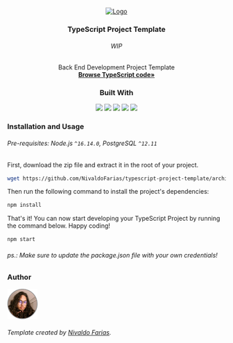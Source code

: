 <!-- This is a Template Repository, use as needed! -->

<!-- Project Summary -->

<br />
<div align="center">
  <a href="https://github.com/NivaldoFarias/typescript-project-template">
    <img src="https://cdn.jsdelivr.net/gh/devicons/devicon/icons/typescript/typescript-original.svg" alt="Logo" width="80">
  </a>

<h3 align="center">TypeScript Project Template</h3>
  <h6>WIP</h6>
  <p>
    Back End Development Project Template
    <br />
    <a href="https://github.com/NivaldoFarias/typescript-project-template"><strong>Browse TypeScript code»</strong></a>
</div>

<div align="center">
  <h3>Built With</h3>

  <img src="https://img.shields.io/badge/Heroku-430098?style=for-the-badge&logo=heroku&logoColor=white" height="30px"/>
  <img src="https://img.shields.io/badge/PostgreSQL-316192?style=for-the-badge&logo=postgresql&logoColor=white" height="30px"/>
  <img src="https://img.shields.io/badge/TypeScript-007ACC?style=for-the-badge&logo=typescript&logoColor=white" height="30px"/>
  <img src="https://img.shields.io/badge/Node.js-43853D?style=for-the-badge&logo=node.js&logoColor=white" height="30px"/>  
  <img src="https://img.shields.io/badge/Express.js-404D59?style=for-the-badge&logo=express.js&logoColor=white" height="30px"/>

  <!-- Badges source: https://dev.to/envoy_/150-badges-for-github-pnk -->
</div>

<!-- Installation and Usage -->

### Installation and Usage

###### Pre-requisites: Node.js `^16.14.0`, PostgreSQL `^12.11`

First, download the zip file and extract it in the root of your project.

```bash
wget https://github.com/NivaldoFarias/typescript-project-template/archive/main.zip
```

Then run the following command to install the project's dependencies:

```bash
npm install
```

That's it! You can now start developing your TypeScript Project by running the command below. Happy coding!

```bash
npm start
```

###### _ps.: Make sure to update the package.json file with your own credentials!_

<!-- Content -->

### Author

<a href="https://github.com/NivaldoFarias/">
  <img src="https://github.com/NivaldoFarias/typescript-project-template/blob/main/.github/author-image.png?raw=true" height="70px""/>
</a>
<!-- Change img src to your icon and the href url to your repository url! -->

###### Template created by [Nivaldo Farias](https://github.com/NivaldoFarias/typescript-project-template).

<!-- MARKDOWN LINKS & IMAGES -->

[linkedin-shield]: https://img.shields.io/badge/-LinkedIn-black.svg?style=for-the-badge&logo=linkedin&colorB=blue
[linkedin-url]: https://www.linkedin.com/in/nivaldofarias/
[slack-shield]: https://img.shields.io/badge/Slack-4A154B?style=for-the-badge&logo=slack&logoColor=white
[slack-url]: https://driventurmas.slack.com/team/U02T6V2D8D8/
